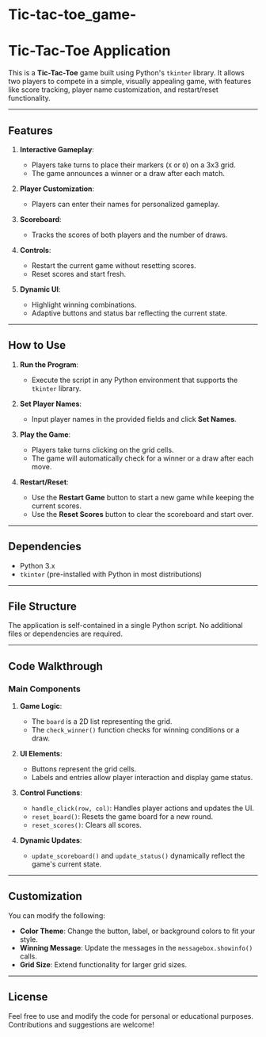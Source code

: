 # Tic-tac-toe_game-
# Tic-Tac-Toe Application

This is a **Tic-Tac-Toe** game built using Python's `tkinter` library. It allows two players to compete in a simple, visually appealing game, with features like score tracking, player name customization, and restart/reset functionality.

---

## Features

1. **Interactive Gameplay**:
   - Players take turns to place their markers (`X` or `O`) on a 3x3 grid.
   - The game announces a winner or a draw after each match.

2. **Player Customization**:
   - Players can enter their names for personalized gameplay.

3. **Scoreboard**:
   - Tracks the scores of both players and the number of draws.

4. **Controls**:
   - Restart the current game without resetting scores.
   - Reset scores and start fresh.

5. **Dynamic UI**:
   - Highlight winning combinations.
   - Adaptive buttons and status bar reflecting the current state.

---

## How to Use

1. **Run the Program**:
   - Execute the script in any Python environment that supports the `tkinter` library.

2. **Set Player Names**:
   - Input player names in the provided fields and click **Set Names**.

3. **Play the Game**:
   - Players take turns clicking on the grid cells.
   - The game will automatically check for a winner or a draw after each move.

4. **Restart/Reset**:
   - Use the **Restart Game** button to start a new game while keeping the current scores.
   - Use the **Reset Scores** button to clear the scoreboard and start over.

---

## Dependencies

- Python 3.x
- `tkinter` (pre-installed with Python in most distributions)

---

## File Structure

The application is self-contained in a single Python script. No additional files or dependencies are required.

---

## Code Walkthrough

### Main Components

1. **Game Logic**:
   - The `board` is a 2D list representing the grid.
   - The `check_winner()` function checks for winning conditions or a draw.

2. **UI Elements**:
   - Buttons represent the grid cells.
   - Labels and entries allow player interaction and display game status.

3. **Control Functions**:
   - `handle_click(row, col)`: Handles player actions and updates the UI.
   - `reset_board()`: Resets the game board for a new round.
   - `reset_scores()`: Clears all scores.

4. **Dynamic Updates**:
   - `update_scoreboard()` and `update_status()` dynamically reflect the game's current state.

---

## Customization

You can modify the following:
- **Color Theme**: Change the button, label, or background colors to fit your style.
- **Winning Message**: Update the messages in the `messagebox.showinfo()` calls.
- **Grid Size**: Extend functionality for larger grid sizes.

---

## License

Feel free to use and modify the code for personal or educational purposes. Contributions and suggestions are welcome!

